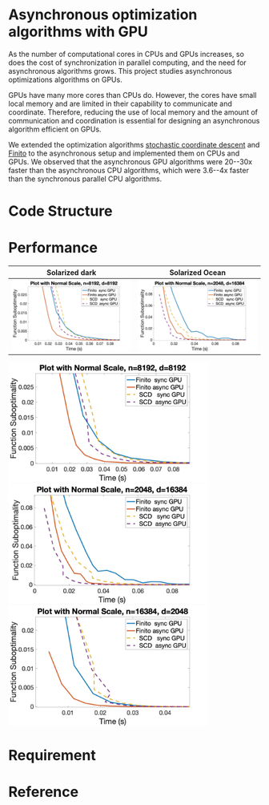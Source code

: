 # Asynchronous optimization algorithms with GPU
As the number of computational cores in CPUs and GPUs increases, so
does the cost of synchronization in parallel computing, and the need
for asynchronous algorithms grows. This project studies asynchronous
optimizations algorithms on GPUs.

GPUs have many more cores than CPUs do. However, the cores have small
local memory and are limited in their capability to communicate and
coordinate. Therefore, reducing the use of local memory and the amount
of communication and coordination is essential for designing an
asynchronous algorithm efficient on GPUs.

We extended the optimization algorithms [stochastic coordinate descent](https://arxiv.org/abs/1311.1873)
and [Finito](https://arxiv.org/abs/1407.2710) to the asynchronous setup and implemented them on CPUs and
GPUs. We observed that the asynchronous GPU algorithms were 20--30x
faster than the asynchronous CPU algorithms, which were 3.6--4x faster
than the synchronous parallel CPU algorithms.

# Code Structure

# Performance
Solarized dark             |  Solarized Ocean
:-------------------------:|:-------------------------:
![](figure_for_README/plot_8192_8192.jpg)  |  ![](figure_for_README/plot_2048_16384.jpg)

<p float="left">
  <img src="/figure_for_README/plot_8192_8192.jpg" width="400" />
  <img src="/figure_for_README/plot_2048_16384.jpg" width="400" /> 
  <img src="/figure_for_README/plot_16384_2048.jpg" width="400" />
</p>

<!-- <img style="float: right;" src="figure_for_README/plot_8192_8192.jpg"/> -->
<!-- <img style="float: left;" src="figure_for_README/plot_2048_16384.jpg"/> -->
<!-- ![image alt >](/) -->
<!-- ![image alt <](/figure_for_README/plot_2048_16384.jpg) -->

# Requirement

# Reference
